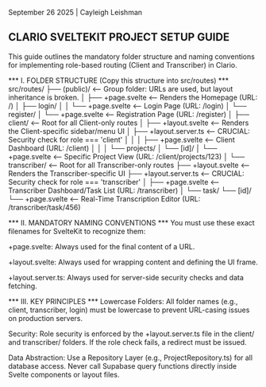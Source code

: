 
September 26 2025 | Cayleigh Leishman

## CLARIO SVELTEKIT PROJECT SETUP GUIDE ##
This guide outlines the mandatory folder structure and naming conventions for implementing role-based routing (Client and Transcriber) in Clario.

***  I. FOLDER STRUCTURE (Copy this structure into src/routes)  ***
src/routes/
├── (public)/         <-- Group folder: URLs are used, but layout inheritance is broken.
│   ├── +page.svelte  <-- Renders the Homepage (URL: /)
│   ├── login/
│   │   └── +page.svelte  <-- Login Page (URL: /login)
│   └── register/
│       └── +page.svelte  <-- Registration Page (URL: /register)
│
├── client/           <-- Root for all Client-only routes
│   ├── +layout.svelte      <-- Renders the Client-specific sidebar/menu UI
│   ├── +layout.server.ts   <-- CRUCIAL: Security check for role === 'client'
│   │
│   ├── +page.svelte        <-- Client Dashboard (URL: /client)
│   │
│   └── projects/
│       └── [id]/
│           └── +page.svelte  <-- Specific Project View (URL: /client/projects/123)
│
└── transcriber/      <-- Root for all Transcriber-only routes
├── +layout.svelte      <-- Renders the Transcriber-specific UI
├── +layout.server.ts   <-- CRUCIAL: Security check for role === 'transcriber'
│
├── +page.svelte        <-- Transcriber Dashboard/Task List (URL: /transcriber)
│
└── task/
└── [id]/
└── +page.svelte  <-- Real-Time Transcription Editor (URL: /transcriber/task/456)

*** II. MANDATORY NAMING CONVENTIONS ***
You must use these exact filenames for SvelteKit to recognize them:

+page.svelte: Always used for the final content of a URL.

+layout.svelte: Always used for wrapping content and defining the UI frame.

+layout.server.ts: Always used for server-side security checks and data fetching.

*** III. KEY PRINCIPLES ***
Lowercase Folders: All folder names (e.g., client, transcriber, login) must be lowercase to prevent URL-casing issues on production servers.

Security: Role security is enforced by the +layout.server.ts file in the client/ and transcriber/ folders. If the role check fails, a redirect must be issued.

Data Abstraction: Use a Repository Layer (e.g., ProjectRepository.ts) for all database access. Never call Supabase query functions directly inside Svelte components or layout files.